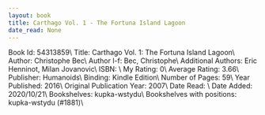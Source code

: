 ```yaml
---
layout: book
title: Carthago Vol. 1 - The Fortuna Island Lagoon
date_read: None
---
```


Book Id: 54313859\ 
Title: Carthago Vol. 1: The Fortuna Island Lagoon\ 
Author: Christophe Bec\ 
Author l-f: Bec, Christophe\ 
Additional Authors: Eric Henninot, Milan Jovanovic\ 
ISBN: \ 
My Rating: 0\ 
Average Rating: 3.66\ 
Publisher: Humanoids\ 
Binding: Kindle Edition\ 
Number of Pages: 59\ 
Year Published: 2016\ 
Original Publication Year: 2007\ 
Date Read: \ 
Date Added: 2020/10/21\ 
Bookshelves: kupka-wstydu\ 
Bookshelves with positions: kupka-wstydu (#1881)\ 

